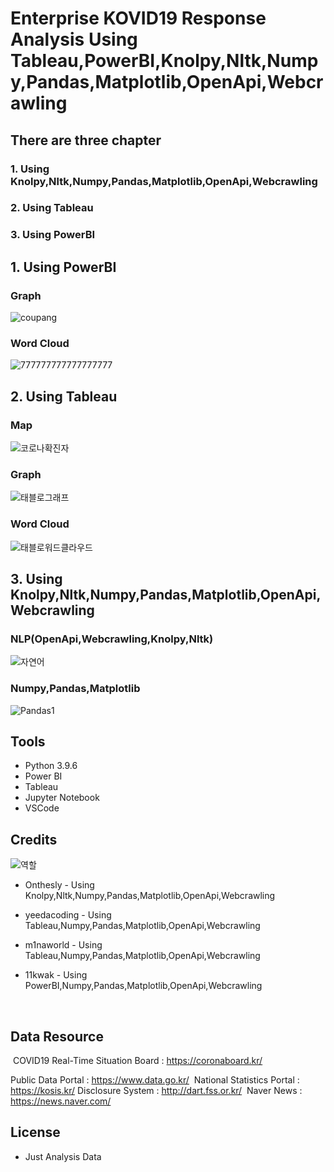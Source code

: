 # Enterprise KOVID19 Response Analysis Using Tableau,PowerBI,Knolpy,Nltk,Numpy,Pandas,Matplotlib,OpenApi,Webcrawling 

## There are three chapter
### 1. Using Knolpy,Nltk,Numpy,Pandas,Matplotlib,OpenApi,Webcrawling 
### 2. Using Tableau
### 3. Using PowerBI


## 1. Using PowerBI
  
### Graph
![coupang](https://user-images.githubusercontent.com/87745990/129671058-6bfb0310-a4df-49a7-a62d-3c68daaa3bd3.png)

### Word Cloud
![777777777777777777](https://user-images.githubusercontent.com/87745990/129670782-1aa6b501-8344-48b4-bc05-4a5565d90e96.png)


## 2. Using Tableau

### Map
![코로나확진자](https://user-images.githubusercontent.com/87745990/129671154-3c4f5d70-3316-40ba-9dbd-44b1f9ec9728.png)

### Graph
![태블로그래프](https://user-images.githubusercontent.com/87745990/129671375-c30460ca-6e2b-4ffc-8a54-107df6523207.png)

### Word Cloud
![태블로워드클라우드](https://user-images.githubusercontent.com/87745990/129671420-7dad356d-ec8c-4505-bea0-690c7344adea.png)

## 3. Using Knolpy,Nltk,Numpy,Pandas,Matplotlib,OpenApi,Webcrawling 

### NLP(OpenApi,Webcrawling,Knolpy,Nltk)
![자연어](https://user-images.githubusercontent.com/87745990/129672133-7d84f5a7-ba8d-4883-8fb0-a60cf8c574c6.png)

### Numpy,Pandas,Matplotlib
![Pandas1](https://user-images.githubusercontent.com/87745990/129672205-fa6014d6-0e99-444c-b5ae-311d61c10169.jpeg)

## Tools

- Python 3.9.6
- Power BI
- Tableau
- Jupyter Notebook
- VSCode

## Credits

![역할](https://user-images.githubusercontent.com/87745990/129670295-6260e25d-011b-4a64-a5b3-8b94e5c18283.png)

- Onthesly - Using Knolpy,Nltk,Numpy,Pandas,Matplotlib,OpenApi,Webcrawling 

- yeedacoding  -  Using Tableau,Numpy,Pandas,Matplotlib,OpenApi,Webcrawling 

- m1naworld  -  Using Tableau,Numpy,Pandas,Matplotlib,OpenApi,Webcrawling

- 11kwak - Using PowerBI,Numpy,Pandas,Matplotlib,OpenApi,Webcrawling 


​
## Data Resource
​
COVID19 Real-Time Situation Board : https://coronaboard.kr/

Public Data Portal : https://www.data.go.kr/
​
National Statistics Portal : https://kosis.kr/
​
Disclosure System : http://dart.fss.or.kr/
​
Naver News : https://news.naver.com/
​
## License
- Just Analysis Data
